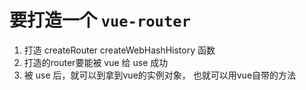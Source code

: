 # 要打造一个 `vue-router`
1. 打造 createRouter createWebHashHistory 函数
2. 打造的router要能被 vue 给 use 成功
3. 被 use 后，就可以到拿到vue的实例对象， 也就可以用vue自带的方法